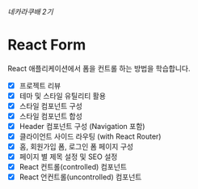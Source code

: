 ###### 네카라쿠배 2기
# React Form

React 애플리케이션에서 폼을 컨트롤 하는 방법을 학습합니다.

- [x]  프로젝트 리뷰
  - [x]  테마 및 스타일 유틸리티 활용
  - [x]  스타일 컴포넌트 구성
  - [x]  스타일 컴포넌트 합성
  - [x]  Header 컴포넌트 구성 (Navigation 포함)
- [x]  클라이언트 사이드 라우팅 (with React Router)
  - [x]  홈, 회원가입 폼, 로그인 폼 페이지 구성
  - [x]  페이지 별 제목 설정 및 SEO 설정
- [x]  React 컨트롤(controlled) 컴포넌트
- [x]  React 언컨트롤(uncontrolled) 컴포넌트